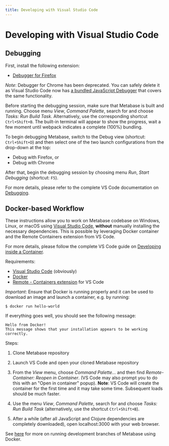 ```yaml
---
title: Developing with Visual Studio Code
---
```


# Developing with Visual Studio Code

## Debugging

First, install the following extension:
* [Debugger for Firefox](https://marketplace.visualstudio.com/items?itemName=firefox-devtools.vscode-firefox-debug)

_Note_: Debugger for Chrome has been deprecated. You can safely delete it as Visual Studio Code now has [a bundled JavaScript Debugger](https://github.com/microsoft/vscode-js-debug) that covers the same functionality.

Before starting the debugging session, make sure that Metabase is built and running. Choose menu _View_, _Command Palette_, search for and choose _Tasks: Run Build Task_. Alternatively, use the corresponding shortcut `Ctrl+Shift+B`. The built-in terminal will appear to show the progress, wait a few moment until webpack indicates a complete (100%) bundling.

To begin debugging Metabase, switch to the Debug view (shortcut: `Ctrl+Shift+D`) and then select one of the two launch configurations from the drop-down at the top:

* Debug with Firefox, or
* Debug with Chrome

After that, begin the debugging session by choosing menu _Run_, _Start Debugging_ (shortcut: `F5`).

For more details, please refer to the complete VS Code documentation on [Debugging](https://code.visualstudio.com/docs/editor/debugging).

## Docker-based Workflow

These instructions allow you to work on Metabase codebase on Windows, Linux, or macOS using [Visual Studio Code](https://code.visualstudio.com/), **without** manually installing the necessary dependencies. This is possible by leveraging Docker container and the Remote Containers extension from VS Code.

For more details, please follow the complete VS Code guide on [Developing inside a Container](https://code.visualstudio.com/docs/remote/containers).

Requirements:

* [Visual Studio Code](https://code.visualstudio.com/) (obviously)
* [Docker](https://www.docker.com/)
* [Remote - Containers extension](vscode:extension/ms-vscode-remote.remote-containers) for VS Code

_Important_: Ensure that Docker is running properly and it can be used to download an image and launch a container, e.g. by running:

```
$ docker run hello-world
```
If everything goes well, you should see the following message:

```
Hello from Docker!
This message shows that your installation appears to be working correctly.
```

Steps:

1. Clone Metabase repository

2. Launch VS Code and open your cloned Metabase repository

3. From the _View_ menu, choose _Command Palette..._ and then find _Remote-Container: Reopen in Container_. (VS Code may also prompt you to do this with an "Open in container" popup).
   **Note**: VS Code will create the container for the first time and it may take some time. Subsequent loads should be much faster.

4. Use the menu _View_, _Command Palette_, search for and choose _Tasks: Run Build Task_ (alternatively, use the shortcut `Ctrl+Shift+B`).

5. After a while (after all JavaScript and Clojure dependencies are completely downloaded), open localhost:3000 with your web browser.

See [here](dev-branch-docker.md) for more on running development branches of Metabase using Docker.
